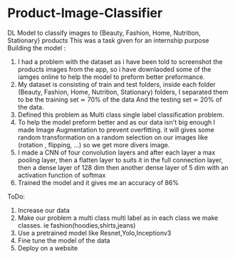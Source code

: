 # Product-Image-Classifier
DL Model to classify images to {Beauty, Fashion, Home, Nutrition, Stationary} products
This was a task given for an internship purpose
Building the model :
1) I had a problem with the dataset as i have been told to screenshot the products images from the app, so i have downlaoded some of the iamges online to help the model to preform better preformance.
2) My dataset is consisting of train and test folders, inside each folder (Beauty, Fashion, Home, Nutrition, Stationary) folders, I separated them to be the training set ≃ 70% of the data And the testing set ≃ 20% of the data.
3) Defined this problem as Multi class single label classification problem.
4) To help the model preform better and as our data isn't big enough I made Image Augmentation to prevent overfitting. it will gives some random transformation on a random selection on our images like (rotation , flipping, ...) so we get more divers image.
5) I made a CNN of four convolution layers and after each layer a max pooling layer, then a flatten layer to suits it in the full connection layer, then a dense layer of 128 dim then another dense layer of 5 dim with an activation function of softmax
6) Trained the model and it gives me an accuracy of 86%

ToDo:
1) Increase our data
2) Make our problem a multi class multi label as in each class we make classes. ie fashion(hoodies,shirts,jeans)
3) Use a pretrained model like Resnet,Yolo,Inceptionv3
4) Fine tune the model of the data
5) Deploy on a website
